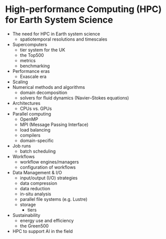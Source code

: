 # High-performance Computing (HPC) for Earth System Science

* The need for HPC in Earth system science
  * spatiotemporal resolutions and timescales
* Supercomputers
  * tier system for the UK
  * the Top500
  * metrics
  * benchmarking
* Performance eras
  * Exascale era
* Scaling
* Numerical methods and algorithms
  * domain decomposition
  * solvers for fluid dynamics (Navier–Stokes equations)
* Architectures
  * CPUs vs. GPUs
* Parallel computing
  * OpenMP
  * MPI (Message Passing Interface)
  * load balancing
  * compilers
  * domain-specific
* Job runs
  * batch scheduling
* Workflows
  * workflow engines/managers
  * configuration of workflows
* Data Management & I/O
  * input/output (I/O) strategies
  * data compression
  * data reduction
  * in-situ analysis
  * parallel file systems (e.g. Lustre)
  * storage
    * tiers
* Sustainability
  * energy use and efficiency
  * the Green500
* HPC to support AI in the field
